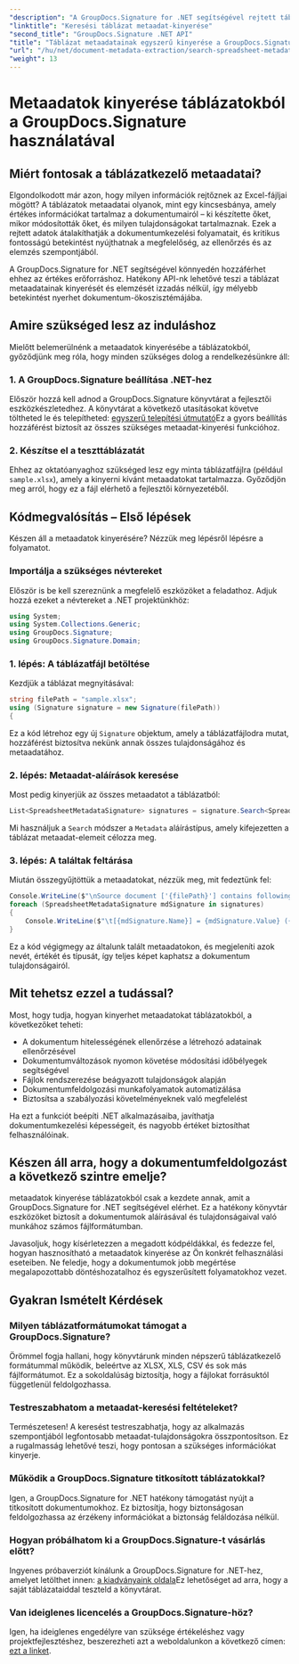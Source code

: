 ```yaml
---
"description": "A GroupDocs.Signature for .NET segítségével rejtett táblázatadatokat oldhat fel. Könnyedén kinyerheti a metaadatokat a dokumentumkezelés és a döntéshozatal javítása érdekében."
"linktitle": "Keresési táblázat metaadat-kinyerése"
"second_title": "GroupDocs.Signature .NET API"
"title": "Táblázat metaadatainak egyszerű kinyerése a GroupDocs.Signature segítségével"
"url": "/hu/net/document-metadata-extraction/search-spreadsheet-metadata-extraction/"
"weight": 13
---
```


# Metaadatok kinyerése táblázatokból a GroupDocs.Signature használatával

## Miért fontosak a táblázatkezelő metaadatai?

Elgondolkodott már azon, hogy milyen információk rejtőznek az Excel-fájljai mögött? A táblázatok metaadatai olyanok, mint egy kincsesbánya, amely értékes információkat tartalmaz a dokumentumairól – ki készítette őket, mikor módosították őket, és milyen tulajdonságokat tartalmaznak. Ezek a rejtett adatok átalakíthatják a dokumentumkezelési folyamatait, és kritikus fontosságú betekintést nyújthatnak a megfelelőség, az ellenőrzés és az elemzés szempontjából.

A GroupDocs.Signature for .NET segítségével könnyedén hozzáférhet ehhez az értékes erőforráshoz. Hatékony API-nk lehetővé teszi a táblázat metaadatainak kinyerését és elemzését izzadás nélkül, így mélyebb betekintést nyerhet dokumentum-ökoszisztémájába.

## Amire szükséged lesz az induláshoz

Mielőtt belemerülnénk a metaadatok kinyerésébe a táblázatokból, győződjünk meg róla, hogy minden szükséges dolog a rendelkezésünkre áll:

### 1. A GroupDocs.Signature beállítása .NET-hez

Először hozzá kell adnod a GroupDocs.Signature könyvtárat a fejlesztői eszközkészletedhez. A könyvtárat a következő utasításokat követve töltheted le és telepítheted: [egyszerű telepítési útmutató](https://tutorials.groupdocs.com/signature/net/)Ez a gyors beállítás hozzáférést biztosít az összes szükséges metaadat-kinyerési funkcióhoz.

### 2. Készítse el a teszttáblázatát

Ehhez az oktatóanyaghoz szükséged lesz egy minta táblázatfájlra (például `sample.xlsx`), amely a kinyerni kívánt metaadatokat tartalmazza. Győződjön meg arról, hogy ez a fájl elérhető a fejlesztői környezetéből.

## Kódmegvalósítás – Első lépések

Készen áll a metaadatok kinyerésére? Nézzük meg lépésről lépésre a folyamatot.

### Importálja a szükséges névtereket

Először is be kell szereznünk a megfelelő eszközöket a feladathoz. Adjuk hozzá ezeket a névtereket a .NET projektünkhöz:

```csharp
using System;
using System.Collections.Generic;
using GroupDocs.Signature;
using GroupDocs.Signature.Domain;
```

### 1. lépés: A táblázatfájl betöltése

Kezdjük a táblázat megnyitásával:

```csharp
string filePath = "sample.xlsx";
using (Signature signature = new Signature(filePath))
{
```

Ez a kód létrehoz egy új `Signature` objektum, amely a táblázatfájlodra mutat, hozzáférést biztosítva nekünk annak összes tulajdonságához és metaadatához.

### 2. lépés: Metaadat-aláírások keresése

Most pedig kinyerjük az összes metaadatot a táblázatból:

```csharp
List<SpreadsheetMetadataSignature> signatures = signature.Search<SpreadsheetMetadataSignature>(SignatureType.Metadata);
```

Mi használjuk a `Search` módszer a `Metadata` aláírástípus, amely kifejezetten a táblázat metaadat-elemeit célozza meg.

### 3. lépés: A találtak feltárása

Miután összegyűjtöttük a metaadatokat, nézzük meg, mit fedeztünk fel:

```csharp
Console.WriteLine($"\nSource document ['{filePath}'] contains following signatures.");
foreach (SpreadsheetMetadataSignature mdSignature in signatures)
{
    Console.WriteLine($"\t[{mdSignature.Name}] = {mdSignature.Value} ({mdSignature.Type})");
}
```

Ez a kód végigmegy az általunk talált metaadatokon, és megjeleníti azok nevét, értékét és típusát, így teljes képet kaphatsz a dokumentum tulajdonságairól.

## Mit tehetsz ezzel a tudással?

Most, hogy tudja, hogyan kinyerhet metaadatokat táblázatokból, a következőket teheti:

- A dokumentum hitelességének ellenőrzése a létrehozó adatainak ellenőrzésével
- Dokumentumváltozások nyomon követése módosítási időbélyegek segítségével
- Fájlok rendszerezése beágyazott tulajdonságok alapján
- Dokumentumfeldolgozási munkafolyamatok automatizálása
- Biztosítsa a szabályozási követelményeknek való megfelelést

Ha ezt a funkciót beépíti .NET alkalmazásaiba, javíthatja dokumentumkezelési képességeit, és nagyobb értéket biztosíthat felhasználóinak.

## Készen áll arra, hogy a dokumentumfeldolgozást a következő szintre emelje?

metaadatok kinyerése táblázatokból csak a kezdete annak, amit a GroupDocs.Signature for .NET segítségével elérhet. Ez a hatékony könyvtár eszközöket biztosít a dokumentumok aláírásával és tulajdonságaival való munkához számos fájlformátumban.

Javasoljuk, hogy kísérletezzen a megadott kódpéldákkal, és fedezze fel, hogyan hasznosítható a metaadatok kinyerése az Ön konkrét felhasználási eseteiben. Ne feledje, hogy a dokumentumok jobb megértése megalapozottabb döntéshozatalhoz és egyszerűsített folyamatokhoz vezet.

## Gyakran Ismételt Kérdések

### Milyen táblázatformátumokat támogat a GroupDocs.Signature?

Örömmel fogja hallani, hogy könyvtárunk minden népszerű táblázatkezelő formátummal működik, beleértve az XLSX, XLS, CSV és sok más fájlformátumot. Ez a sokoldalúság biztosítja, hogy a fájlokat forrásuktól függetlenül feldolgozhassa.

### Testreszabhatom a metaadat-keresési feltételeket?

Természetesen! A keresést testreszabhatja, hogy az alkalmazás szempontjából legfontosabb metaadat-tulajdonságokra összpontosítson. Ez a rugalmasság lehetővé teszi, hogy pontosan a szükséges információkat kinyerje.

### Működik a GroupDocs.Signature titkosított táblázatokkal?

Igen, a GroupDocs.Signature for .NET hatékony támogatást nyújt a titkosított dokumentumokhoz. Ez biztosítja, hogy biztonságosan feldolgozhassa az érzékeny információkat a biztonság feláldozása nélkül.

### Hogyan próbálhatom ki a GroupDocs.Signature-t vásárlás előtt?

Ingyenes próbaverziót kínálunk a GroupDocs.Signature for .NET-hez, amelyet letölthet innen: [a kiadványaink oldala](https://releases.groupdocs.com/)Ez lehetőséget ad arra, hogy a saját táblázataiddal teszteld a könyvtárat.

### Van ideiglenes licencelés a GroupDocs.Signature-höz?

Igen, ha ideiglenes engedélyre van szüksége értékeléshez vagy projektfejlesztéshez, beszerezheti azt a weboldalunkon a következő címen: [ezt a linket](https://purchase.groupdocs.com/temporary-license/).